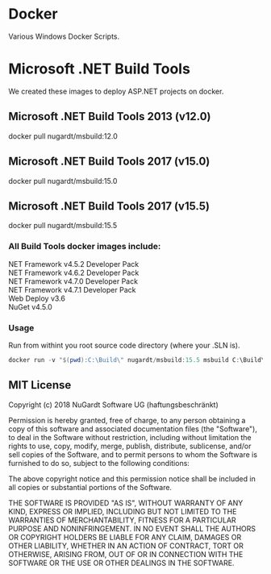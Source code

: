 # Docker
Various Windows Docker Scripts.

# Microsoft .NET Build Tools
We created these images to deploy ASP.NET projects on docker.

## Microsoft .NET Build Tools 2013 (v12.0)
docker pull nugardt/msbuild:12.0

## Microsoft .NET Build Tools 2017 (v15.0)
docker pull nugardt/msbuild:15.0

## Microsoft .NET Build Tools 2017 (v15.5)
docker pull nugardt/msbuild:15.5

### All Build Tools docker images include:
NET Framework v4.5.2 Developer Pack  
NET Framework v4.6.2 Developer Pack  
NET Framework v4.7.0 Developer Pack  
NET Framework v4.7.1 Developer Pack  
Web Deploy v3.6  
NuGet v4.5.0

### Usage

Run from withint you root source code directory (where your .SLN is).

```powershell
docker run -v "$(pwd):C:\Build\" nugardt/msbuild:15.5 msbuild C:\Build\NuGardt.Contoso.sln /t:rebuild /p:Configuration=Release /p:DeployOnBuild=true /p:PublishProfile=DockerDeploy
```
## MIT License

Copyright (c) 2018 NuGardt Software UG (haftungsbeschränkt)

Permission is hereby granted, free of charge, to any person obtaining a copy
of this software and associated documentation files (the "Software"), to deal
in the Software without restriction, including without limitation the rights
to use, copy, modify, merge, publish, distribute, sublicense, and/or sell
copies of the Software, and to permit persons to whom the Software is
furnished to do so, subject to the following conditions:

The above copyright notice and this permission notice shall be included in all
copies or substantial portions of the Software.

THE SOFTWARE IS PROVIDED "AS IS", WITHOUT WARRANTY OF ANY KIND, EXPRESS OR
IMPLIED, INCLUDING BUT NOT LIMITED TO THE WARRANTIES OF MERCHANTABILITY,
FITNESS FOR A PARTICULAR PURPOSE AND NONINFRINGEMENT. IN NO EVENT SHALL THE
AUTHORS OR COPYRIGHT HOLDERS BE LIABLE FOR ANY CLAIM, DAMAGES OR OTHER
LIABILITY, WHETHER IN AN ACTION OF CONTRACT, TORT OR OTHERWISE, ARISING FROM,
OUT OF OR IN CONNECTION WITH THE SOFTWARE OR THE USE OR OTHER DEALINGS IN THE
SOFTWARE.
